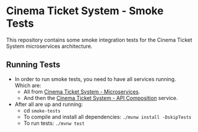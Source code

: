 # Cinema Ticket System - Smoke Tests

This repository contains some smoke integration tests for the Cinema Ticket System microservices architecture.

## Running Tests

- In order to run smoke tests, you need to have all services running. Which are:
    - All from [Cinema Ticket System - Microservices](https://github.com/enriquemolinari/book-microservices).
    - And then the [Cinema Ticket System - API Composition](https://github.com/enriquemolinari/book-apicomposition)
      service.
- After all are up and running:
    - cd `smoke-tests`
    - To compile and install all dependencies: `./mvnw install -DskipTests`
    - To run tests: `./mvnw test`